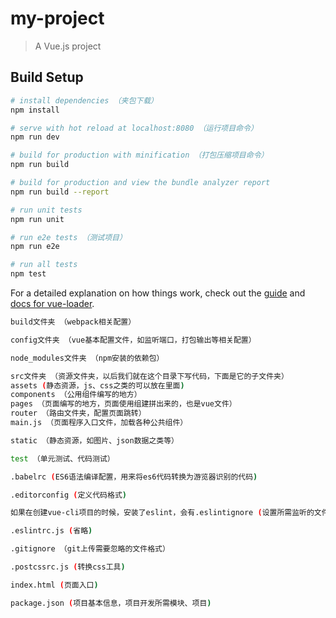 # my-project

> A Vue.js project

## Build Setup

``` bash
# install dependencies （夹包下载）
npm install

# serve with hot reload at localhost:8080 （运行项目命令）
npm run dev

# build for production with minification （打包压缩项目命令）
npm run build

# build for production and view the bundle analyzer report
npm run build --report

# run unit tests
npm run unit

# run e2e tests （测试项目）
npm run e2e

# run all tests
npm test
```

For a detailed explanation on how things work, check out the [guide](http://vuejs-templates.github.io/webpack/) and [docs for vue-loader](http://vuejs.github.io/vue-loader).

``` bash
build文件夹 （webpack相关配置）

config文件夹 （vue基本配置文件，如监听端口，打包输出等相关配置）

node_modules文件夹 （npm安装的依赖包）

src文件夹 （资源文件夹，以后我们就在这个目录下写代码，下面是它的子文件夹）
assets (静态资源，js、css之类的可以放在里面) 
components （公用组件编写的地方）
pages （页面编写的地方，页面使用组建拼出来的，也是vue文件）
router （路由文件夹，配置页面跳转）
main.js （页面程序入口文件，加载各种公共组件）

static （静态资源，如图片、json数据之类等）

test （单元测试、代码测试）

.babelrc (ES6语法编译配置，用来将es6代码转换为游览器识别的代码)

.editorconfig (定义代码格式)

如果在创建vue-cli项目的时候，安装了eslint，会有.eslintignore (设置所需监听的文件区域，详情可查看百度)

.eslintrc.js (省略)

.gitignore （git上传需要忽略的文件格式）

.postcssrc.js (转换css工具)

index.html (页面入口)

package.json (项目基本信息，项目开发所需模块、项目)
```
